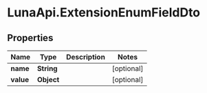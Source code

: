 # LunaApi.ExtensionEnumFieldDto

## Properties

Name | Type | Description | Notes
------------ | ------------- | ------------- | -------------
**name** | **String** |  | [optional] 
**value** | **Object** |  | [optional] 


